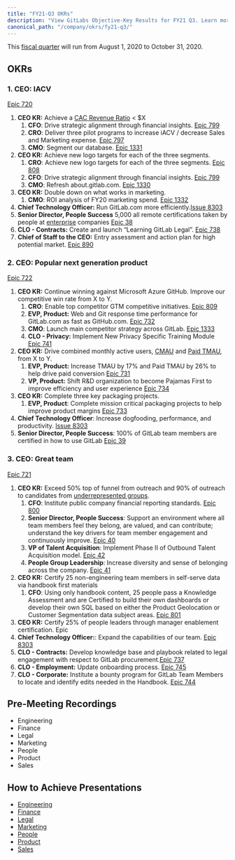 ```yaml
---
title: "FY21-Q3 OKRs"
description: "View GitLabs Objective-Key Results for FY21 Q3. Learn more here!"
canonical_path: "/company/okrs/fy21-q3/"
---
```


This [fiscal quarter](/handbook/finance/#fiscal-year) will run from August 1, 2020 to October 31, 2020.

## OKRs

### 1. CEO: IACV

[Epic 720](https://gitlab.com/groups/gitlab-com/-/epics/720)

1. **CEO KR:** Achieve a [CAC Revenue Ratio](/handbook/sales/#cac-to-revenue-payback-ratio) < $X
    1. **CFO**: Drive strategic alignment through financial insights. [Epic 799](https://gitlab.com/groups/gitlab-com/-/epics/799)
    1. **CRO**: Deliver three pilot programs to increase iACV / decrease Sales and Marketing expense. [Epic 797](https://gitlab.com/groups/gitlab-com/-/epics/797)
    1. **CMO**: Segment our database. [Epic 1331](https://gitlab.com/groups/gitlab-com/marketing/-/epics/1331)
1. **CEO KR:** Achieve new logo targets for each of the three segments.
    1. **CRO**: Achieve new logo targets for each of the three segments. [Epic 808](https://gitlab.com/groups/gitlab-com/-/epics/808)
    1. **CFO**: Drive strategic alignment through financial insights. [Epic 799](https://gitlab.com/groups/gitlab-com/-/epics/799)
    1. **CMO**: Refresh about.gitlab.com. [Epic 1330](https://gitlab.com/groups/gitlab-com/marketing/-/epics/1330)
1. **CEO KR:** Double down on what works in marketing.
    1. **CMO**: ROI analysis of FY20 marketing spend. [Epic 1332](https://gitlab.com/groups/gitlab-com/marketing/-/epics/1332)
1. **Chief Technology Officer:** Run GitLab.com more efficiently.[Issue 8303](https://gitlab.com/gitlab-com/www-gitlab-com/-/issues/8303)
1. **Senior Director, People Success** 5,000 all remote certifications taken by people at [enterprise](/handbook/sales/field-operations/gtm-resources/#segmentation) companies [Epic 38](https://gitlab.com/groups/gitlab-com/people-group/-/epics/38)
1. **CLO - Contracts:** Create and launch “Learning GitLab Legal”. [Epic 738](https://gitlab.com/groups/gitlab-com/-/epics/738)
1. **Chief of Staff to the CEO:** Entry assessment and action plan for high potential market. [Epic 890](https://gitlab.com/groups/gitlab-com/-/epics/890)

### 2. CEO: Popular next generation product

[Epic 722](https://gitlab.com/groups/gitlab-com/-/epics/722)

1. **CEO KR:** Continue winning against Microsoft Azure GitHub. Improve our competitive win rate from X to Y.
    1. **CRO**: Enable top competitor GTM competitive initiatives. [Epic 809](https://gitlab.com/groups/gitlab-com/-/epics/809)
    1. **EVP, Product:** Web and Git response time performance for GitLab.com as fast as GitHub.com. [Epic 732](https://gitlab.com/groups/gitlab-com/-/epics/732)
    1. **CMO**: Launch main competitor strategy across GitLab. [Epic 1333](https://gitlab.com/groups/gitlab-com/marketing/-/epics/1333)
    1. **CLO - Privacy:** Implement New Privacy Specific Training Module [Epic 741](https://gitlab.com/groups/gitlab-com/-/epics/741)
1. **CEO KR:** Drive combined monthly active users, [CMAU](/handbook/product/performance-indicators/#total-monthly-active-users-cmau) and [Paid TMAU](/handbook/product/performance-indicators/#paid-combined-monthly-active-users-paid-cmau), from X to Y.
    1. **EVP, Product:** Increase TMAU by 17% and Paid TMAU by 26% to help drive paid conversion [Epic 731](https://gitlab.com/groups/gitlab-com/-/epics/731)
    1. **VP, Product:** Shift R&D organization to become Pajamas First to improve efficiency and user experience [Epic 734](https://gitlab.com/groups/gitlab-com/-/epics/734)
1. **CEO KR:** Complete three key packaging projects.
    1. **EVP, Product**:  Complete mission critical packaging projects to help improve product margins [Epic 733](https://gitlab.com/groups/gitlab-com/-/epics/733)
1. **Chief Technology Officer**: Increase dogfooding, performance, and productivity. [Issue 8303](https://gitlab.com/gitlab-com/www-gitlab-com/-/issues/8303)
1. **Senior Director, People Success**: 100% of GitLab team members are certified in how to use GitLab [Epic 39](https://gitlab.com/groups/gitlab-com/people-group/-/epics/39)

### 3. CEO: Great team

[Epic 721](https://gitlab.com/groups/gitlab-com/-/epics/721)

1. **CEO KR:** Exceed 50% top of funnel from outreach and 90% of outreach to candidates from [underrepresented groups](/handbook/total-rewards/incentives/#add-on-bonus-for-select-underrepresented-groups).
    1. **CFO**: Institute public company financial reporting standards. [Epic 800](https://gitlab.com/groups/gitlab-com/-/epics/800)
    1. **Senior Director, People Success**: Support an environment where all team members feel they belong, are valued, and can contribute; understand the key drivers for team member engagement and continuously improve. [Epic 40](https://gitlab.com/groups/gitlab-com/people-group/-/epics/40)
    1. **VP of Talent Acquisition**: Implement Phase II of Outbound Talent Acquisition model. [Epic 42](https://gitlab.com/groups/gitlab-com/people-group/-/epics/42)
    1. **People Group Leadership**: Increase diversity and sense of belonging across the company. [Epic 41](https://gitlab.com/groups/gitlab-com/people-group/-/epics/41)
1. **CEO KR:** Certify 25 non-engineering team members in self-serve data via handbook first materials
    1. **CFO**: Using only handbook content, 25 people pass a Knowledge Assessment and are Certified to build their own dashboards or develop their own SQL based on either the Product Geolocation or Customer Segmentation data subject areas. [Epic 801](https://gitlab.com/groups/gitlab-com/-/epics/801)
1. **CEO KR:** Certify 25% of people leaders through manager enablement certification. Epic
1. **Chief Technology Officer:**: Expand the capabilities of our team. [Epic 8303](https://gitlab.com/gitlab-com/www-gitlab-com/-/issues/8303)
1. **CLO - Contracts:** Develop knowledge base and playbook related to legal engagement with respect to GitLab procurement.[Epic 737](https://gitlab.com/groups/gitlab-com/-/epics/737)
1. **CLO - Employment:** Update onboarding process. [Epic 745](https://gitlab.com/groups/gitlab-com/-/epics/745)
1. **CLO - Corporate:** Institute a bounty program for GitLab Team Members to locate and identify edits needed in the Handbook. [Epic 744](https://gitlab.com/groups/gitlab-com/-/epics/744)


## Pre-Meeting Recordings

- Engineering
- Finance
- Legal
- Marketing
- People
- Product
- Sales

## How to Achieve Presentations

- [Engineering](https://youtu.be/-H6H4cEt-Os)
- [Finance](https://www.youtube.com/watch?v=QWzfeivf33o&feature=youtu.be)
- [Legal](https://www.youtube.com/watch?v=139E6Doy67s)
- [Marketing](https://youtu.be/CVHV2I-zIuQ)
- [People](https://youtu.be/c9ljAvBMzTk)
- [Product](https://youtu.be/peoaBL4hbiI)
- [Sales](https://youtu.be/JAZoxbAsrDQ)
